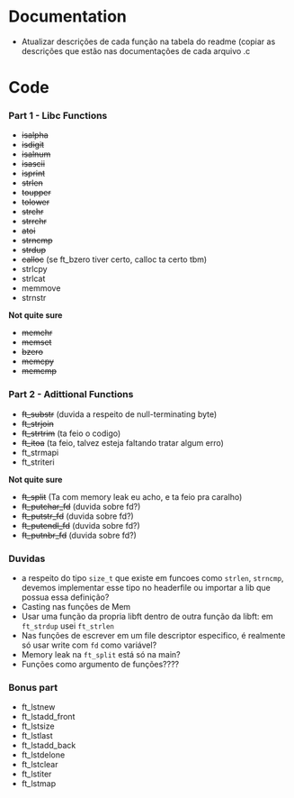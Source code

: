 # Documentation
- Atualizar descrições de cada função na tabela do readme (copiar as descrições que estão nas documentações de cada arquivo .c

# Code
### Part 1 - Libc Functions
- ~~isalpha~~
- ~~isdigit~~
- ~~isalnum~~
- ~~isascii~~
- ~~isprint~~
- ~~strlen~~
- ~~toupper~~
- ~~tolower~~
- ~~strchr~~
- ~~strrchr~~
- ~~atoi~~
- ~~strncmp~~
- ~~strdup~~
- ~~calloc~~ (se ft_bzero tiver certo, calloc ta certo tbm)
- strlcpy
- strlcat
- memmove
- strnstr

**Not quite sure**
- ~~memchr~~
- ~~memset~~ 
- ~~bzero~~ 
- ~~memcpy~~ 
- ~~memcmp~~


### Part 2 - Adittional Functions
- ~~ft_substr~~ (duvida a respeito de null-terminating byte)
- ~~ft_strjoin~~
- ~~ft_strtrim~~ (ta feio o codigo)
- ~~ft_itoa~~ (ta feio, talvez esteja faltando tratar algum erro)
- ft_strmapi
- ft_striteri

**Not quite sure**
- ~~ft_split~~ (Ta com memory leak eu acho, e ta feio pra caralho)
- ~~ft_putchar_fd~~ (duvida sobre fd?)
- ~~ft_putstr_fd~~ (duvida sobre fd?)
- ~~ft_putendl_fd~~ (duvida sobre fd?)
- ~~ft_putnbr_fd~~ (duvida sobre fd?)

### Duvidas
- a respeito do tipo `size_t` que existe em funcoes como `strlen`, `strncmp`, devemos implementar esse tipo no headerfile ou importar a lib que possua essa definição?
- Casting nas funções de Mem
- Usar uma função da propria libft dentro de outra função da libft: em `ft_strdup` usei `ft_strlen`
- Nas funções de escrever em um file descriptor especifico, é realmente só usar write com `fd` como variável?
- Memory leak na `ft_split` está só na main?
- Funções como argumento de funções????

### Bonus part
- ft_lstnew
- ft_lstadd_front
- ft_lstsize
- ft_lstlast
- ft_lstadd_back
- ft_lstdelone
- ft_lstclear
- ft_lstiter
- ft_lstmap
